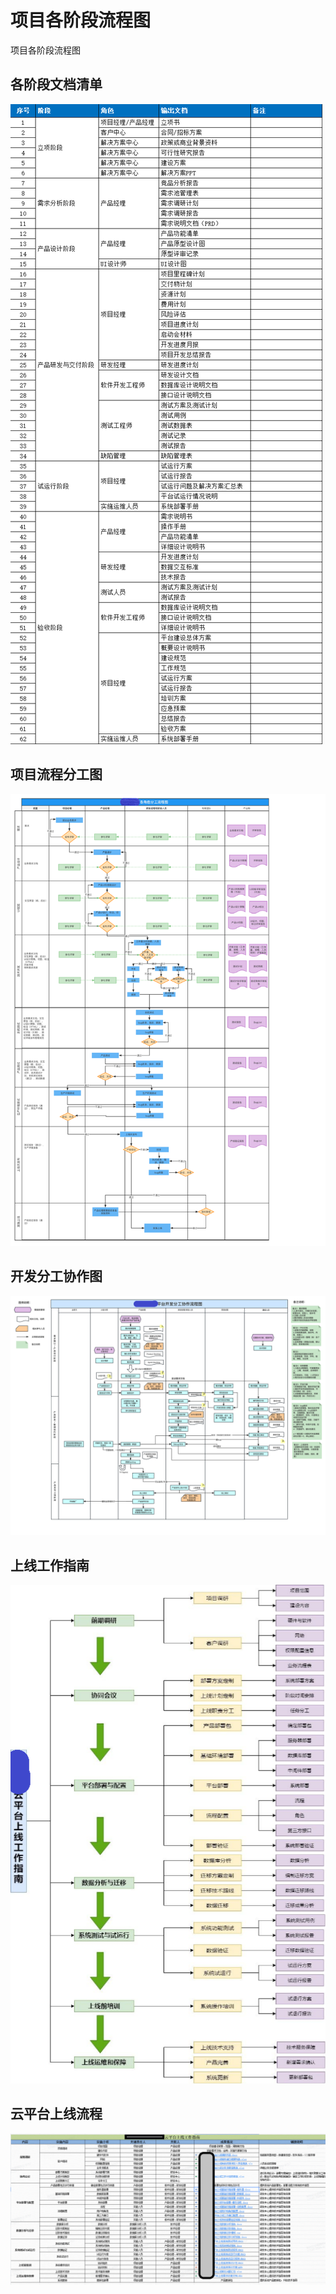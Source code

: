 # 项目各阶段流程图



项目各阶段流程图

<!--more-->

## 各阶段文档清单

<img src=".\pic\各阶段文档清单.png" alt="" style="zoom:%;" />


## 项目流程分工图

<img src=".\pic\项目流程分工图.png" alt="" style="zoom:%;" />

## 开发分工协作图
<img src=".\pic\开发分工协作流程图.png" alt="" style="zoom:%;" />


## 上线工作指南

<img src=".\pic\上线工作指南.png" alt="" style="zoom:%;" />

## 云平台上线流程

<img src=".\pic\云平台上线流程.png" alt="" style="zoom:%;" />




